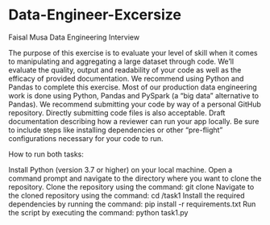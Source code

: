 # Data-Engineer-Excersize
Faisal Musa Data Engineering Interview 

The purpose of this exercise is to evaluate your level of skill when it comes to manipulating and aggregating a large dataset through code. We’ll evaluate the quality, output and readability of your code as well as the efficacy of provided documentation.
We recommend using Python and Pandas to complete this exercise. Most of our production data engineering work is done using Python, Pandas and PySpark (a “big data” alternative to Pandas).
We recommend submitting your code by way of a personal GitHub repository. Directly submitting code files is also acceptable.
Draft documentation describing how a reviewer can run your app locally. Be sure to include steps like installing dependencies or other “pre-flight” configurations necessary for your code to run.


How to run both tasks:

Install Python (version 3.7 or higher) on your local machine.
Open a command prompt and navigate to the directory where you want to clone the repository.
Clone the repository using the command: git clone <repository-url>
Navigate to the cloned repository using the command: cd <repository-name>/task1
Install the required dependencies by running the command: pip install -r requirements.txt
Run the script by executing the command: python task1.py
